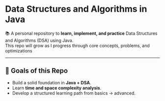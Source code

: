 # Data Structures and Algorithms in Java

📚 A personal repository to **learn, implement, and practice** Data Structures and Algorithms (DSA) using Java.  
This repo will grow as I progress through core concepts, problems, and optimizations 

---

## 🚀 Goals of this Repo
- Build a solid foundation in **Java + DSA**.
- Learn **time and space complexity analysis**.
- Develop a structured learning path from basics → advanced.

